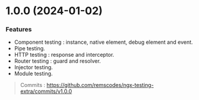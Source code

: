 # 1.0.0 (2024-01-02)

### Features

- Component testing : instance, native element, debug element and event.
- Pipe testing.
- HTTP testing : response and interceptor.
- Router testing : guard and resolver.
- Injector testing.
- Module testing.

> Commits : https://github.com/remscodes/ngx-testing-extra/commits/v1.0.0
